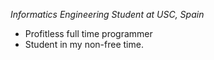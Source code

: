 *Informatics Engineering Student at USC, Spain*

* Profitless full time programmer
* Student in my non-free time.
